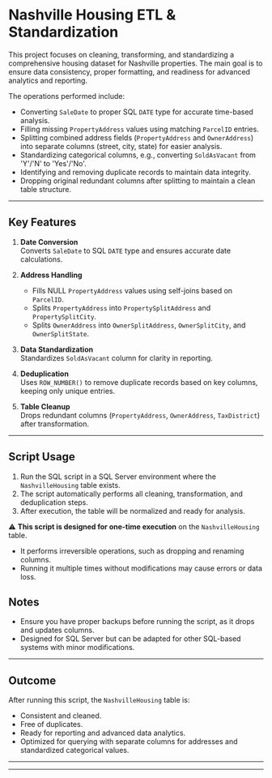 # Nashville Housing ETL & Standardization

This project focuses on cleaning, transforming, and standardizing a comprehensive housing dataset for Nashville properties. The main goal is to ensure data consistency, proper formatting, and readiness for advanced analytics and reporting.

The operations performed include:

- Converting `SaleDate` to proper SQL `DATE` type for accurate time-based analysis.
- Filling missing `PropertyAddress` values using matching `ParcelID` entries.
- Splitting combined address fields (`PropertyAddress` and `OwnerAddress`) into separate columns (street, city, state) for easier analysis.
- Standardizing categorical columns, e.g., converting `SoldAsVacant` from 'Y'/'N' to 'Yes'/'No'.
- Identifying and removing duplicate records to maintain data integrity.
- Dropping original redundant columns after splitting to maintain a clean table structure.

---

## Key Features

1. **Date Conversion**  
   Converts `SaleDate` to SQL `DATE` type and ensures accurate date calculations.

2. **Address Handling**  
   - Fills NULL `PropertyAddress` values using self-joins based on `ParcelID`.
   - Splits `PropertyAddress` into `PropertySplitAddress` and `PropertySplitCity`.
   - Splits `OwnerAddress` into `OwnerSplitAddress`, `OwnerSplitCity`, and `OwnerSplitState`.

3. **Data Standardization**  
   Standardizes `SoldAsVacant` column for clarity in reporting.

4. **Deduplication**  
   Uses `ROW_NUMBER()` to remove duplicate records based on key columns, keeping only unique entries.

5. **Table Cleanup**  
   Drops redundant columns (`PropertyAddress`, `OwnerAddress`, `TaxDistrict`) after transformation.

---

## Script Usage

1. Run the SQL script in a SQL Server environment where the `NashvilleHousing` table exists.
2. The script automatically performs all cleaning, transformation, and deduplication steps.
3. After execution, the table will be normalized and ready for analysis.

⚠️ **This script is designed for one-time execution** on the `NashvilleHousing` table.
- It performs irreversible operations, such as dropping and renaming columns.
- Running it multiple times without modifications may cause errors or data loss.

## Notes

- Ensure you have proper backups before running the script, as it drops and updates columns.
- Designed for SQL Server but can be adapted for other SQL-based systems with minor modifications.

---

## Outcome

After running this script, the `NashvilleHousing` table is:

- Consistent and cleaned.
- Free of duplicates.
- Ready for reporting and advanced data analytics.
- Optimized for querying with separate columns for addresses and standardized categorical values.

---



---


